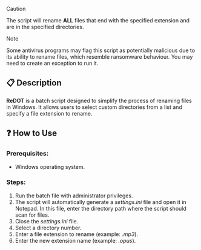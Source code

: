 > [!CAUTION]
> The script will rename **ALL** files that end with the specified extension and are in the specified directories.

> [!NOTE]
> Some antivirus programs may flag this script as potentially malicious due to its ability to rename files, which resemble ransomware behaviour. You may need to create an exception to run it.

## 📋 Description
**ReDOT** is a batch script designed to simplify the process of renaming files in Windows. It allows users to select custom directories from a list and specify a file extension to rename.

## ❓ How to Use

### Prerequisites:
- Windows operating system.

### Steps:

1. Run the batch file with administrator privileges.
2. The script will automatically generate a *settings.ini* file and open it in Notepad. In this file, enter the directory path where the script should scan for files.
3. Close the *settings.ini* file.
4. Select a directory number.
5. Enter a file extension to rename (example: *.mp3*).
6. Enter the new extension name (example: *.opus*).
